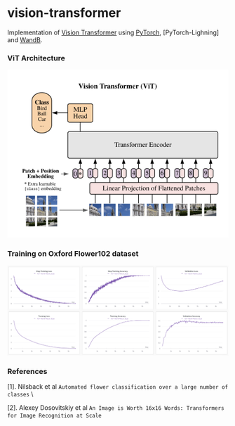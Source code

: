 # vision-transformer
Implementation of [Vision Transformer](https://arxiv.org/abs/2010.11929) using [PyTorch](), [PyTorch-Lighning] and [WandB]().

### ViT Architecture

![ViT](/assets/model.png "ViT")

### Training on Oxford Flower102 dataset

![ViT](/assets/training.png "ViT")




### References
[1]. Nilsback et al `Automated flower classification over a large number of classes` \

[2]. Alexey Dosovitskiy et al `An Image is Worth 16x16 Words: Transformers for Image Recognition at Scale`







